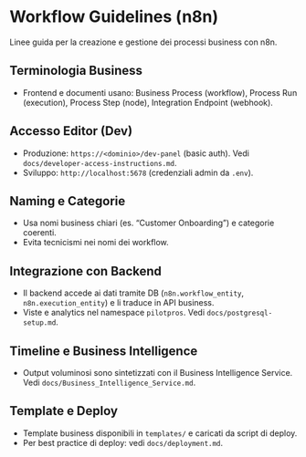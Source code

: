 # Workflow Guidelines (n8n)

Linee guida per la creazione e gestione dei processi business con n8n.

## Terminologia Business
- Frontend e documenti usano: Business Process (workflow), Process Run (execution), Process Step (node), Integration Endpoint (webhook).

## Accesso Editor (Dev)
- Produzione: `https://<dominio>/dev-panel` (basic auth). Vedi `docs/developer-access-instructions.md`.
- Sviluppo: `http://localhost:5678` (credenziali admin da `.env`).

## Naming e Categorie
- Usa nomi business chiari (es. “Customer Onboarding”) e categorie coerenti.
- Evita tecnicismi nei nomi dei workflow.

## Integrazione con Backend
- Il backend accede ai dati tramite DB (`n8n.workflow_entity`, `n8n.execution_entity`) e li traduce in API business.
- Viste e analytics nel namespace `pilotpros`. Vedi `docs/postgresql-setup.md`.

## Timeline e Business Intelligence
- Output voluminosi sono sintetizzati con il Business Intelligence Service. Vedi `docs/Business_Intelligence_Service.md`.

## Template e Deploy
- Template business disponibili in `templates/` e caricati da script di deploy.
- Per best practice di deploy: vedi `docs/deployment.md`.

